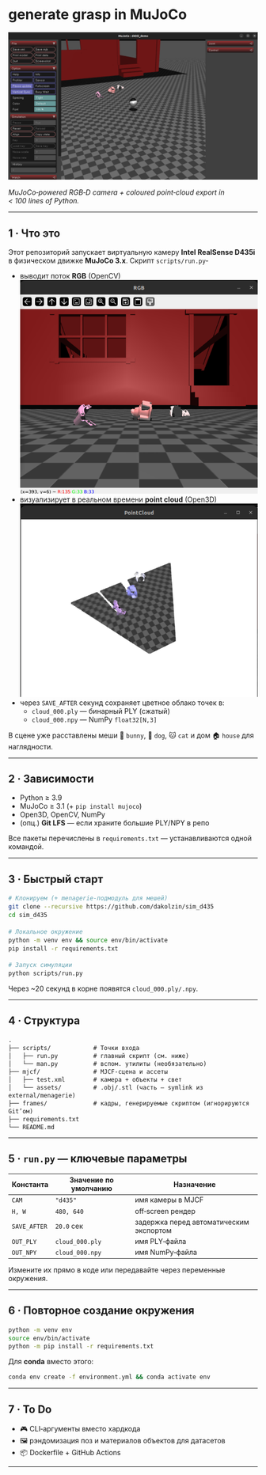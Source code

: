 # generate grasp in MuJoCo

![view](media/mujoco.png "Вид из симулятора")

*MuJoCo‑powered RGB‑D camera + coloured point‑cloud export in < 100 lines of Python.*

---

## 1 · Что это

Этот репозиторий запускает виртуальную камеру **Intel RealSense D435i** в физическом движке **MuJoCo 3.x**. Скрипт `scripts/run.py`‑

- выводит поток **RGB** (OpenCV)
![view](media/rgb.png "Вид из симулятора")
- визуализирует в реальном времени **point cloud** (Open3D)
![view](media/pointcloud.png "Вид из симулятора")
- через `SAVE_AFTER` секунд сохраняет цветное облако точек в:
  - `cloud_000.ply` — бинарный PLY (сжатый)
  - `cloud_000.npy` — NumPy `float32[N,3]`

В сцене уже расставлены меши 🐰 `bunny`, 🐶 `dog`, 🐱 `cat` и дом 🏠 `house` для наглядности.

---

## 2 · Зависимости

- Python ≥ 3.9
- MuJoCo ≥ 3.1 (+ `pip install mujoco`)
- Open3D, OpenCV, NumPy
- (опц.) **Git LFS** — если храните большие PLY/NPY в репо

Все пакеты перечислены в `requirements.txt` — устанавливаются одной командой.

---

## 3 · Быстрый старт

```bash
# Клонируем (+ menagerie‑подмодуль для мешей)
git clone --recursive https://github.com/dakolzin/sim_d435
cd sim_d435

# Локальное окружение
python -m venv env && source env/bin/activate
pip install -r requirements.txt

# Запуск симуляции
python scripts/run.py
```

Через \~20 секунд в корне появятся `cloud_000.ply/.npy`.

---

## 4 · Структура

```
.
├── scripts/            # Точки входа
│   ├── run.py          # главный скрипт (см. ниже)
│   └── man.py          # вспом. утилиты (необязательно)
├── mjcf/               # MJCF‑сцена и ассеты
│   ├── test.xml        # камера + объекты + свет
│   └── assets/         # .obj/.stl (часть — symlink из external/menagerie)
├── frames/             # кадры, генерируемые скриптом (игнорируются Git’ом)
├── requirements.txt
└── README.md
```

---

## 5 · `run.py` — ключевые параметры

| Константа    | Значение по умолчанию | Назначение                              |
| ------------ | --------------------- | --------------------------------------- |
| `CAM`        | `"d435"`              | имя камеры в MJCF                       |
| `H, W`       | `480, 640`            | off‑screen рендер                       |
| `SAVE_AFTER` | `20.0` сек            | задержка перед автоматическим экспортом |
| `OUT_PLY`    | `cloud_000.ply`       | имя PLY‑файла                           |
| `OUT_NPY`    | `cloud_000.npy`       | имя NumPy‑файла                         |

Измените их прямо в коде или передавайте через переменные окружения.

---

## 6 · Повторное создание окружения

```bash
python -m venv env
source env/bin/activate
python -m pip install -r requirements.txt
```

Для **conda** вместо этого:

```bash
conda env create -f environment.yml && conda activate env
```

---

## 7 · To Do

- 🎮 CLI‑аргументы вместо хардкода
- 🖼️ рэндомизация поз и материалов объектов для датасетов
- 📦 Dockerfile + GitHub Actions

---

